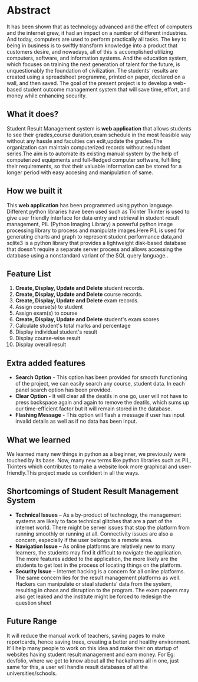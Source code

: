 # Abstract
It has been shown that as technology advanced and the effect of computers and the internet grew, it had an impact on a number of different industries. And today, computers are used to perform practically all tasks. The key to being in business is to swiftly transform knowledge into a product that customers desire, and nowadays, all of this is accomplished utilizing computers, software, and information systems. And the education system, which focuses on training the next generation of talent for the future, is unquestionably the foundation of civilization. The students' results are created using a spreadsheet programme, printed on paper, declared on a wall, and then saved. The goal of the present project is to develop a web-based student outcome management system that will save time, effort, and money while enhancing security.

## What it does?
Student Result Management system is **web application** that allows students to see their grades,course duration,exam schedule in the most feasible way without any hassle and faculties can edit,update the grades.The organization can maintain computerized records without redundant series.The aim is to automate its existing manual system by the help of computerized equipments and full-fledged computer software, fulfilling their requirements, so that their valuable information can be stored for a longer period with easy accesing and manipulation of same.

## How we built it
This **web application** has been programmed using python language. Different python libraries have been used such as Tkinter Tkinter is used to give user friendly
interface for data entry and retrieval in student result management, PIL (Python Imaging Library) a powerful python image processing library to process and manipulate images.Here PIL is used for generating charts and graph to represent student performance data,and  sqlite3 is a python library that provides a lightweight disk-based database that doesn't require a separate server process and allows accessing the database using a nonstandard variant of the SQL query language..

## Feature List
1. **Create, Display, Update and Delete** student records.
2. **Create, Display, Update and Delete** course records.
3. **Create, Display, Update and Delete** exam records.
4. Assign course(s) to student
5. Assign exam(s) to course
6. **Create, Display, Update and Delete** student's exam scores
7. Calculate student's total marks and percentage
8. Display individual student's result
9. Display course-wise result
10. Display overall result

## Extra added features
* **Search Option** - This option has been provided for smooth functioning of the project, we can easily search any course, student data. In each panel search option has been provided.
* **Clear Option** - It will clear all the deatils in one go, user will not have to press backspace again and again to remove the deatils, which sums up our time-efficient factor but it will remain stored in the database.
* **Flashing Message** - This option will flash a message if user has input invalid details as well as if no data has been input.

## What we learned
We learned many new things in python as a beginner, we previously were touched by its base. Now, many new terms like python libraries such as PIL, Tkinters which contributes to make a website look more graphical and user-friendly.This project made us confident in all the ways.

## Shortcomings of Student Result Management System
* **Technical Issues** – As a by-product of technology, the management systems are likely to face technical glitches that are a part of the internet world. There might be server issues that stop the platform from running smoothly or running at all. Connectivity issues are also a concern, especially if the user belongs to a remote area.
* **Navigation Issue** – As online platforms are relatively new to many learners, the students may find it difficult to navigate the application. The more features added to the application, the more likely are the students to get lost in the process of locating things on the platform.
* **Security Issue** – Internet hacking is a concern for all online platforms. The same concern lies for the result management platforms as well. Hackers can manipulate or steal students’ data from the system, resulting in chaos and disruption to the program. The exam papers may also get leaked and the institute might be forced to redesign the question sheet

## Future Range
It will reduce the manual work of teachers, saving pages to make reportcards, hence saving trees, creating a better and healthy environment. It'll help many people to work on this idea and make their on startup of websites having student result management and earn money. For Eg: devfolio, where we get to know about all the hackathons all in one, just same for this, a user will handle result databases of all the universities/schools.


